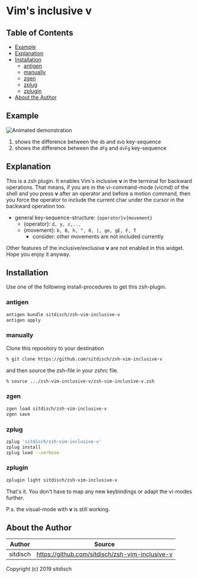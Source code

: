 # Vim's inclusive v

## Table of Contents

- [Example](#example)
- [Explanation](#explanation)
- [Installation](#installation)
	- [antigen](#antigen)
	- [manually](#manually)
	- [zgen](#zgen)
	- [zplug](#zplug)
	- [zplugin](#zplugin)
- [About the Author](#about-the-author)
<p></p>

## Example

![Animated demonstration](https://raw.githubusercontent.com/sitdisch/zsh-vim-inclusive-v/gh-pages/assets/images/vim_inclusive_v.gif)
1. shows the difference between the `db` and `dvb` key-sequence
2. shows the difference between the `dFg` and `dvFg` key-sequence
<p></p>

## Explanation

This is a zsh plugin. It enables Vim's inclusive **v** in the terminal for backward operations. That means, if you are in the vi-command-mode (vicmd) of the shell and you press **v** after an operator and before a motion command, then you force the operator to include the current char under the cursor in the backward operation too.

* general key-sequence-structure: `{operator}v{movement}`
	* {operator}: `d, y, c,...`
	* {movement}: `b, B, h, ^, 0, |, ge, gE, F, T`
		* consider: other movements are not included currently
<p></p>

Other features of the inclusive/exclusive **v** are not enabled in this widget. Hope you enjoy it anyway.

## Installation

Use one of the following install-procedures to get this zsh-plugin.

### antigen
```zsh
antigen bundle sitdisch/zsh-vim-inclusive-v
antigen apply
```

### manually
Clone this repository to your destination
```zsh
% git clone https://github.com/sitdisch/zsh-vim-inclusive-v
```
and then source the zsh-file in your zshrc file.
```zsh
% source .../zsh-vim-inclusive-v/zsh-vim-inclusive-v.zsh
```

### zgen
```zsh
zgen load sitdisch/zsh-vim-inclusive-v
zgen save
```

### zplug
```zsh
zplug 'sitdisch/zsh-vim-inclusive-v'
zplug install
zplug load --verbose
```

### zplugin
```zsh
zplugin light sitdisch/zsh-vim-inclusive-v
```

That's it. You don't have to map any new keybindings or adapt the vi-modes further.

P.s. the visual-mode with **v** is still working. 

## About the Author

|Author		|Source							|
|---------------|-------------------------------------------------------|
|sitdisch	| <https://github.com/sitdisch/zsh-vim-inclusive-v> 	|

Copyright (c) 2019 sitdisch
